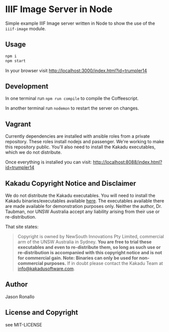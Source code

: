# IIIF Image Server in Node

Simple example IIIF Image server written in Node to show the use of the `iiif-image` module.

## Usage

```sh
npm i
npm start
```

In your browser visit <http://localhost:3000/index.html?id=trumpler14>

## Development

In one terminal run `npm run compile` to compile the Coffeescript.

In another terminal run `nodemon` to restart the server on changes.

## Vagrant

Currently dependencies are installed with ansible roles from a private repository. These roles install nodejs and passenger. We're working to make this repository public. You'll also need to install the Kakadu executables, which we do not distribute.

Once everything is installed you can visit: <http://localhost:8088/index.html?id=trumpler14>

## Kakadu Copyright Notice and Disclaimer
 We do not distribute the Kakadu executables. You will need to install the Kakadu binaries/executables available [here](http://kakadusoftware.com/downloads/). The executables available there are made available for demonstration purposes only. Neither the author, Dr. Taubman, nor UNSW Australia accept any liability arising from their use or re-distribution.

That site states:

> Copyright is owned by NewSouth Innovations Pty Limited, commercial arm of the UNSW Australia in Sydney. **You are free to trial these executables and even to re-distribute them, so long as such use or re-distribution is accompanied with this copyright notice and is not for commercial gain. Note: Binaries can only be used for non-commercial purposes.** If in doubt please contact the Kakadu Team at info@kakadusoftware.com.

## Author

Jason Ronallo

## License and Copyright

see MIT-LICENSE
